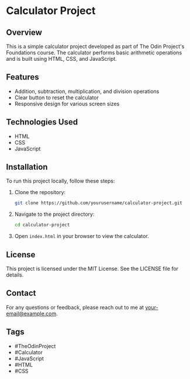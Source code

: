# Calculator Project

## Overview
This is a simple calculator project developed as part of The Odin Project's Foundations course. The calculator performs basic arithmetic operations and is built using HTML, CSS, and JavaScript.

## Features
- Addition, subtraction, multiplication, and division operations
- Clear button to reset the calculator
- Responsive design for various screen sizes

## Technologies Used
- HTML
- CSS
- JavaScript

## Installation
To run this project locally, follow these steps:

1. Clone the repository:
    ```bash
    git clone https://github.com/yourusername/calculator-project.git
    ```
2. Navigate to the project directory:
    ```bash
    cd calculator-project
    ```
3. Open `index.html` in your browser to view the calculator.

## License
This project is licensed under the MIT License. See the LICENSE file for details.

## Contact
For any questions or feedback, please reach out to me at your-email@example.com.

## Tags
- #TheOdinProject
- #Calculator
- #JavaScript
- #HTML
- #CSS
